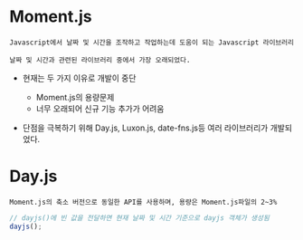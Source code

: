 # Moment.js

    Javascript에서 날짜 및 시간을 조작하고 작업하는데 도움이 되는 Javascript 라이브러리

    날짜 및 시간과 관련된 라이브러리 중에서 가장 오래되었다.

- 현재는 두 가지 이유로 개발이 중단
    - Moment.js의 용량문제
    - 너무 오래되어 신규 기능 추가가 어려움

- 단점을 극복하기 위해 Day.js, Luxon.js, date-fns.js등 여러 라이브러리가 개발되었다.

# Day.js

    Moment.js의 축소 버전으로 동일한 API를 사용하며, 용량은 Moment.js파일의 2~3%

```js
// dayjs()에 빈 값을 전달하면 현재 날짜 및 시간 기준으로 dayjs 객체가 생성됨
dayjs();
```